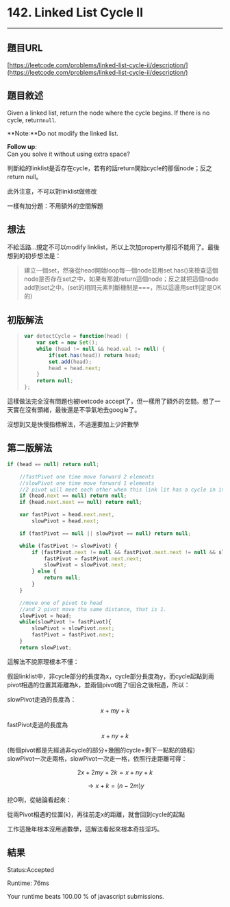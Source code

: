 # 142. Linked List Cycle II

---

## 題目URL

[https://leetcode.com/problems/linked-list-cycle-ii/description/](https://leetcode.com/problems/linked-list-cycle-ii/description/)

## 題目敘述

Given a linked list, return the node where the cycle begins. If there is no cycle, return`null`.

**Note:**Do not modify the linked list.

**Follow up**:  
Can you solve it without using extra space?

判斷給的linklist是否存在cycle，若有的話return開始cycle的那個node；反之return null。

此外注意，不可以對linklist做修改

一樣有加分題：不用額外的空間解題

## 想法

不給活路...規定不可以modify linklist，所以上次加property那招不能用了。最後想到的初步想法是：

> 建立一個set，然後從head開始loop每一個node並用set.has\(\)來檢查這個node是否存在set之中，如果有那就return這個node；反之就把這個node add到set之中。\(set的相同元素判斷機制是===，所以這邊用set判定是OK的\)

## 初版解法

> ```js
> var detectCycle = function(head) {
>     var set = new Set();
>     while (head != null && head.val != null) {
>         if(set.has(head)) return head;
>         set.add(head);
>         head = head.next;
>     }
>     return null;
> };
> ```

這樣做法完全沒有問題也被leetcode accept了，但一樣用了額外的空間。想了一天實在沒有頭緒，最後還是不爭氣地去google了。

沒想到又是快慢指標解法，不過還要加上少許數學

## 第二版解法

```js
if (head == null) return null;

    //fastPivot one time move forward 2 elements
    //slowPivot one time move forward 1 elements
    //2 pivot will meet each other when this link lit has a cycle in it
    if (head.next == null) return null;
    if (head.next.next == null) return null;

    var fastPivot = head.next.next,
        slowPivot = head.next;

    if (fastPivot == null || slowPivot == null) return null;

    while (fastPivot != slowPivot) {
        if (fastPivot.next != null && fastPivot.next.next != null && slowPivot.next != null) {
            fastPivot = fastPivot.next.next;
            slowPivot = slowPivot.next;
        } else {
            return null;
        }
    }

    //move one of pivot to head
    //and 2 pivot move tha same distance, that is 1.
    slowPivot = head;
    while(slowPivot != fastPivot){
        slowPivot = slowPivot.next;
        fastPivot = fastPivot.next;
    }
    return slowPivot;
```

這解法不說原理根本不懂：



假設linklist中，非cycle部分的長度為x，cycle部分長度為y，而cycle起點到兩pivot相遇的位置其距離為k，並兩個pivot跑了t回合之後相遇，所以：

slowPivot走過的長度為：$$x+my+k$$

fastPivot走過的長度為$$x+ny+k$$

\(每個pivot都是先經過非cycle的部分+幾圈的cycle+剩下一點點的路程\)  
slowPivot一次走兩格，slowPivot一次走一格，依照行走距離可得：

$$2x+2my+2k = x+ny+k$$

$$→ x+k = (n-2m)y$$



挖O咧，從結論看起來：

從兩Pivot相遇的位置\(k\)，再往前走x的距離，就會回到cycle的起點

工作這幾年根本沒用過數學，這解法看起來根本奇技淫巧。

## 結果

Status:Accepted

Runtime: 76ms

Your runtime beats 100.00 % of javascript submissions.

